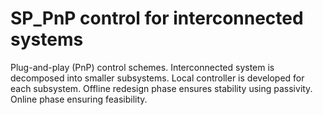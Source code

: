 # SP_PnP control for interconnected systems

Plug-and-play (PnP) control schemes.
Interconnected system is decomposed into smaller subsystems. 
Local controller is developed for each subsystem. Offline redesign phase ensures stability using passivity. Online phase ensuring feasibility.